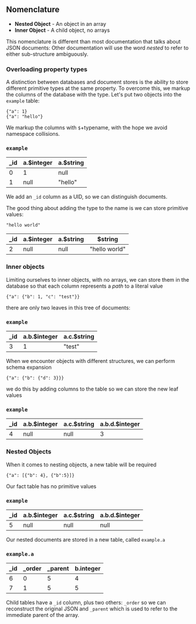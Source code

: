 ## Nomenclature

* **Nested Object** - An object in an array
* **Inner Object** - A child object, no arrays

This nomenclature is different than most documentation that talks about JSON documents: Other documentation will use the word *nested* to refer to either sub-structure ambiguously.

### Overloading property types

A distinction between databases and document stores is the ability to store different primitive types at the same property. To overcome this, we markup the columns of the database with the type. Let's put two objects into the `example` table:

    {"a": 1}
    {"a": "hello"}

We markup the columns with `$`+typename, with the hope we avoid namespace collisions.

### `example`

| _id | a.$integer | a.$string |
|-----|------------|-----------|
|  0  |      1     |    null   |
|  1  |    null    |  "hello"  |

We add an `_id` column as a UID, so we can distinguish documents.

The good thing about adding the type to the name is we can store primitive values:

    "hello world"


| _id | a.$integer | a.$string |    $string    |
|-----|------------|-----------|---------------|
|  2  |    null    |    null   | "hello world" |


### Inner objects

Limiting ourselves to inner objects, with no arrays, we can store them in the database so that each column represents a *path* to a literal value

    {"a": {"b": 1, "c": "test"}}

there are only two leaves in this tree of documents:

### `example`

| _id | a.b.$integer | a.c.$string |
|-----|--------------|-------------|
|  3  |       1      |    "test"   |


When we encounter objects with different structures, we can perform schema expansion

    {"a": {"b": {"d": 3}}}

we do this by adding columns to the table so we can store the new leaf values

### `example`

| _id | a.b.$integer | a.c.$string | a.b.d.$integer |
|-----|--------------|-------------|----------------|
|  4  |     null     |     null    |        3       |


### Nested Objects

When it comes to nesting objects, a new table will be required 

    {"a": [{"b": 4}, {"b":5}]}

Our fact table has no primitive values

### `example`

| _id | a.b.$integer | a.c.$string | a.b.d.$integer |
|-----|--------------|-------------|----------------|
|  5  |     null     |     null    |      null      |

Our nested documents are stored in a new table, called `example.a`

### `example.a`

| _id | _order | _parent | b.integer |
| --- | ------ | ------- | --------- |
|  6  |    0   |    5    |     4     | 
|  7  |    1   |    5    |     5     | 

Child tables have a `_id` column, plus two others: `_order` so we can reconstruct the original JSON and `_parent` which is used to refer to the immediate parent of the array.

